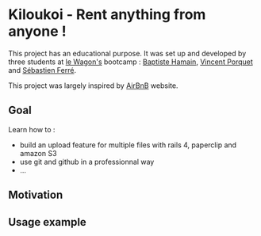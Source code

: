 # Kiloukoi - Rent anything from anyone !

This project has an educational purpose. It was set up and developed by three students at [le Wagon's](http://www.lewagon.org) bootcamp : [Baptiste Hamain](), [Vincent Porquet]() and [Sébastien Ferré]().

This project was largely inspired by [AirBnB](https://www.airbnb.fr/) website.

## Goal

Learn how to :

- build an upload feature for multiple files with rails 4, paperclip and amazon S3
- use git and github in a professionnal way 
- ...


## Motivation


## Usage example

